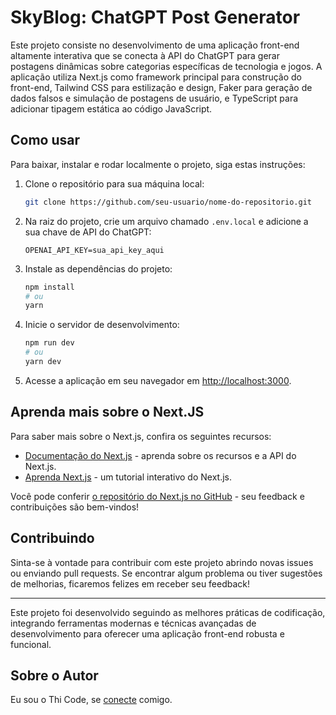 # SkyBlog: ChatGPT Post Generator

Este projeto consiste no desenvolvimento de uma aplicação front-end altamente interativa que se conecta à API do ChatGPT para gerar postagens dinâmicas sobre categorias específicas de tecnologia e jogos. A aplicação utiliza Next.js como framework principal para construção do front-end, Tailwind CSS para estilização e design, Faker para geração de dados falsos e simulação de postagens de usuário, e TypeScript para adicionar tipagem estática ao código JavaScript.

## Como usar

Para baixar, instalar e rodar localmente o projeto, siga estas instruções:

1. Clone o repositório para sua máquina local:

   ```bash
   git clone https://github.com/seu-usuario/nome-do-repositorio.git
   ```

2. Na raiz do projeto, crie um arquivo chamado `.env.local` e adicione a sua chave de API do ChatGPT:

   ```plaintext
   OPENAI_API_KEY=sua_api_key_aqui
   ```

3. Instale as dependências do projeto:

   ```bash
   npm install
   # ou
   yarn
   ```

4. Inicie o servidor de desenvolvimento:

   ```bash
   npm run dev
   # ou
   yarn dev
   ```

5. Acesse a aplicação em seu navegador em [http://localhost:3000](http://localhost:3000).

## Aprenda mais sobre o Next.JS

Para saber mais sobre o Next.js, confira os seguintes recursos:

- [Documentação do Next.js](https://nextjs.org/docs) - aprenda sobre os recursos e a API do Next.js.
- [Aprenda Next.js](https://nextjs.org/learn) - um tutorial interativo do Next.js.

Você pode conferir [o repositório do Next.js no GitHub](https://github.com/vercel/next.js/) - seu feedback e contribuições são bem-vindos!

## Contribuindo

Sinta-se à vontade para contribuir com este projeto abrindo novas issues ou enviando pull requests. Se encontrar algum problema ou tiver sugestões de melhorias, ficaremos felizes em receber seu feedback!

---
Este projeto foi desenvolvido seguindo as melhores práticas de codificação, integrando ferramentas modernas e técnicas avançadas de desenvolvimento para oferecer uma aplicação front-end robusta e funcional.

## Sobre o Autor

Eu sou o Thi Code, se [conecte](https://www.thicode.com.br) comigo.